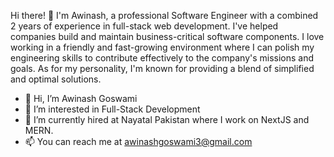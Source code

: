 
Hi there! 👋 I'm Awinash, a professional Software Engineer with a combined 2 years of experience in full-stack web development. I've helped companies build and maintain business-critical software components. I love working in a friendly and fast-growing environment where I can polish my engineering skills to contribute effectively to the company's missions and goals. As for my personality, I'm known for providing a blend of simplified and optimal solutions.

- 👋 Hi, I’m Awinash Goswami
- 👀 I’m interested in Full-Stack Development
- 💞️ I’m currently hired at Nayatal Pakistan where I work on NextJS and MERN. 
- 📫 You can reach me at awinashgoswami3@gmail.com

<!---
AwinashGoswami/AwinashGoswami is a ✨ special ✨ repository because its `README.md` (this file) appears on your GitHub profile.
You can click the Preview link to take a look at your changes.
--->
